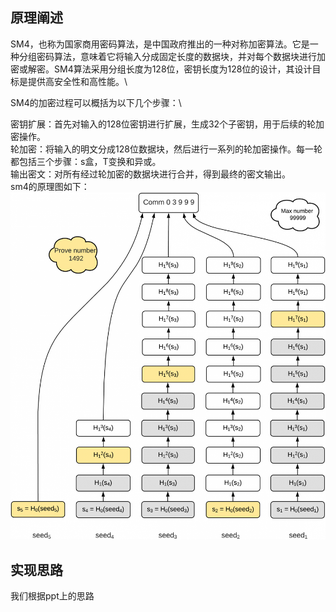 ## 原理阐述
SM4，也称为国家商用密码算法，是中国政府推出的一种对称加密算法。它是一种分组密码算法，意味着它将输入分成固定长度的数据块，并对每个数据块进行加密或解密。SM4算法采用分组长度为128位，密钥长度为128位的设计，其设计目标是提供高安全性和高性能。\

SM4的加密过程可以概括为以下几个步骤：\

密钥扩展：首先对输入的128位密钥进行扩展，生成32个子密钥，用于后续的轮加密操作。\
轮加密：将输入的明文分成128位数据块，然后进行一系列的轮加密操作。每一轮都包括三个步骤：s盒，T变换和异或。\
输出密文：对所有经过轮加密的数据块进行合并，得到最终的密文输出。\
sm4的原理图如下：
 ![enter image description here](1.png)

 ## 实现思路
 我们根据ppt上的思路
